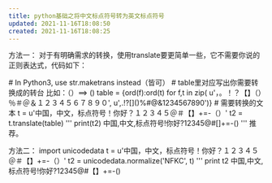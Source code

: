```yaml
---
title: python基础之将中文标点符号转为英文标点符号
updated: 2021-11-16T18:08:50
created: 2021-11-16T18:08:25
---
```


方法一：
对于有明确需求的转换，使用translate要更简单一些，它不需要你说的正则表达式，代码如下：

\# In Python3, use str.maketrans instead（皆可）
\# table里对应写出你需要转换成的转台 比如：（）==\> ()
table = {ord(f):ord(t) for f,t in zip(
u'，。！？【】（）％＃＠＆１２３４５６７８９０',
u',.!?\[\]()%#@&1234567890')}
\# 需要转换的文本
t = u'中国，中文，标点符号！你好？１２３４５＠＃【】+=-（）'
t2 = t.translate(table)
'''
print(t2)
中国,中文,标点符号!你好?12345@#\[\]+=-()
'''
推荐。

方法二：
import unicodedata
t = u'中国，中文，标点符号！你好？１２３４５＠＃【】+=-（）'
t2 = unicodedata.normalize('NFKC', t)
'''
print t2
中国,中文,标点符号!你好?12345@#【】+=-()
